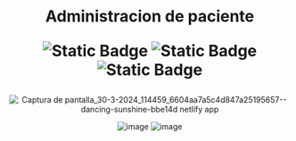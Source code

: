 <h1 align="center"> Administracion de paciente 

  ![Static Badge](https://img.shields.io/badge/HTML-orange)
  ![Static Badge](https://img.shields.io/badge/TAILWIND-blue)
  ![Static Badge](https://img.shields.io/badge/JAVASCRIPT-yellow)
</h1>




<div align="center">

![Captura de pantalla_30-3-2024_114459_6604aa7a5c4d847a25195657--dancing-sunshine-bbe14d netlify app](https://github.com/Codermex-freelance/AdmPaciente/assets/143505447/03e1d1cd-2bc1-4ed8-b23e-3f482a0dbcc6)

![image](https://github.com/Codermex-freelance/AdmPaciente/assets/143505447/4c878346-95be-4c73-9b4e-dfdf56d7af52) ![image](https://github.com/Codermex-freelance/AdmPaciente/assets/143505447/07592da1-f41d-48b2-8b8e-1e87d98bf4a0)

</div>
